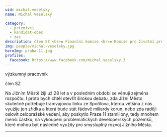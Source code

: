 ```yaml
---
uid: michal.veselsky
name: Michal Veselský

category:
  - priznivci
  - kandidat-obec
  - zas
description: člen SZ <br>▪ Finanční komise <br>▪ Komise pro životní prostředí<br> ▪ zastupitel Prahy 11
img: people/michal-veselsky.jpg
heroImg: praha-11.jpg
profiles:
  facebook: https://www.facebook.com/michal.veselsky.3
---
```


výzkumný pracovník

člen SZ


Na Jižním Městě žiji už 28 let a v posledním období se věnuji zejména rozpočtu. I proto bych chtěl otevřít širokou debatu, zda Jižní Město skutečně potřebuje tramvajovou linku ze Spořilova, kterou většina z nás využije jen zřídka a která bude stát řádově miliardy korun, nebo zda raději oslovit celopražské vedení, aby poskytlo Praze 11 stamiliony, tedy mnohem menší částku, na vykoupení problematických developerských pozemků, které mohou být následně využity pro smysluplný rozvoj Jižního Města.


---
